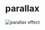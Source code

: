 # parallax
![parallax effect](https://github.com/Sardar-Sadiq/parallax/assets/119177243/a7340696-5b95-4afa-9cf9-419d62c91914)
